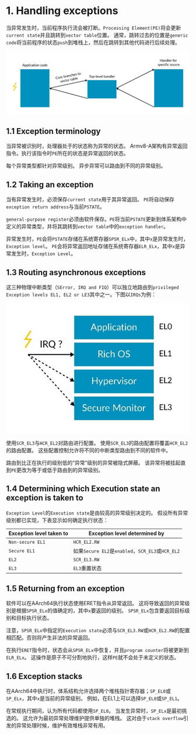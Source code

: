 # 1. Handling exceptions

当异常发生时，当前程序执行流会被打断。`Processing Element(PE)`将会更新`current state`并且跳转到`vector table`位置。
通常，跳转过去的位置是`generic code`将当前程序的状态`push`到堆栈上，然后在跳转到其他代码进行后续处理。

![image](./Images/0x1.png)

## 1.1 Exception terminology

当异常被识别时，处理器处于的状态称为异常的状态。
Armv8-A架构有异常返回指令。执行该指令时`PE`所在的状态是异常返回的状态。

每个异常类型都针对异常级别。 异步异常可以路由到不同的异常级别。

## 1.2 Taking an exception

当有异常发生时，必须保存`current state`用于其异常返回。
`PE`将自动保存`exception return address`与当前`PSTATE`。

`general-purpose register`必须由软件保存。`PE`将当前`PSTATE`更新到体系架构中定义的异常类型，并将其跳转到`vector table`中的`exception handler`。


异常发生时，`PE`会将`PSTATE`存储在系统寄存器`SPSR_ELx`中，其中`x`是异常发生时，`Exception level`。
`PE`会将异常返回地址存储在系统寄存器`ELR_ELx`，其中`x`是异常发生时，`Exception Level`。

## 1.3 Routing asynchronous exceptions

这三种物理中断类型（`SError, IRQ and FIQ`）可以独立地路由到`privileged Exception levels EL1, EL2 or LE3`其中之一。下图以`IRQs`为例：

![image](./Images/0x2.png)

使用`SCR_EL3`与`HCR_EL2`对路由进行配置。
使用`SCR_EL3`的路由配置将覆盖`HCR_EL2`的路由配置。
这些配置控制允许将不同的中断类型路由到不同的软件中。

路由到比正在执行的级别低的“异常”级别的异常被隐式屏蔽。
该异常将被挂起直到`PE`更改为等于或低于路由到的异常级别。

## 1.4 Determining which Execution state an exception is taken to

`Exception Level`的`Execution state`是由较高的异常级别决定的。
假设所有异常级别都已实现，下表显示如何确定执行状态：

Exception level taken to | Exception level determined by
---|---
`Non-secure EL1` | `HCR_EL2.RW`
`Secure EL1` | 如果`Secure EL2`是`enabled`，`SCR_EL3`或`HCR_EL2`
`EL2` | `SCR_EL3.RW`
`EL3` | `EL3`重置状态

## 1.5 Returning from an exception

软件可以在AArch64执行状态使用ERET指令从异常返回。
这将导致返回的异常级别是根据`SPSR_ELx`的值确定的，其中`x`要返回的级别。
`SPSR_ELx`包含要返回目标级别和目标执行状态。

注意，`SPSR_ELx`中指定的`Execution state`必须与`SCR_EL3.RW`或`HCR_EL2.RW`的配置相匹配。否则将产生非法的异常返回。

在执行`ERET`指令时，状态会从`SPSR_ELx`中恢复，并且`program counter`将被更新到`ELR_ELx`。
这操作是原子不可分割地执行，这样`PE`就不会处于未定义的状态。

## 1.6 Exception stacks

在AArch64中执行时，体系结构允许选择两个堆栈指针寄存器；`SP_EL0`或`SP_ELx`，其中`x`是当前的异常级别。 
例如，在EL1上可以选择`SP_EL0`或`SP_EL1`。

在常规执行期间，认为所有代码都使用`SP_EL0`。
当发生异常时，`SP_ELx`是最初挑选的。
这允许为最初异常处理维护提供单独的堆栈。
这对由于`stack overflow`引发的异常处理时候，维护有效堆栈非常有用。